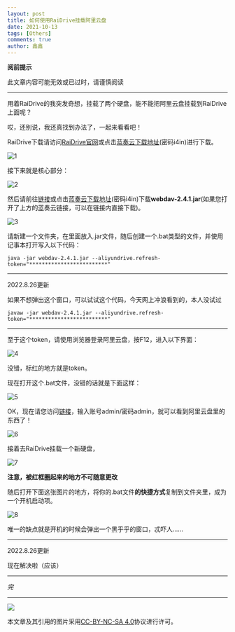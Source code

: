 ```yaml
---
layout: post
title: 如何使用RaiDrive挂载阿里云盘
date: 2021-10-13
tags: [Others]
comments: true
author: 鑫鑫
---
```


**阅前提示**

此文章内容可能无效或已过时，请谨慎阅读

---

用着RaiDrive的我突发奇想，挂载了两个硬盘，能不能把阿里云盘挂载到RaiDrive上面呢？

哎，还别说，我还真找到办法了，一起来看看吧！

RaiDrive下载请访问[RaiDrive官网](/goto?link=https://www.raidrive.com)或点击[蓝奏云下载地址](/goto?link=https://xinxinf.lanzoui.com/b02ofz9ef)(密码i4in)进行下载。

![1](https://user-images.githubusercontent.com/82391092/137500063-e1a73549-f2ef-4f14-83a9-d7a3d92fdff6.png)

接下来就是核心部分：

![2](https://user-images.githubusercontent.com/82391092/137113872-5f32a336-fa50-4ea7-a4c3-eba65f7bc2e2.png)

然后请前往[链接](/goto?link=https://github.com/zxbu/webdav-aliyundriver/releases/tag/v2.4.1)或点击[蓝奏云下载地址](/goto?link=https://xinxinf.lanzoui.com/b02ofz9ef)(密码i4in)下载**webdav-2.4.1.jar**(如果您打开了上方的蓝奏云链接，可以在链接内直接下载)。

![3](https://user-images.githubusercontent.com/82391092/137114191-5ed9d3b1-4e84-4e0f-a557-67bc8fa6e631.png)

请新建一个文件夹，在里面放入.jar文件，随后创建一个.bat类型的文件，并使用记事本打开写入以下代码：

```batch
java -jar webdav-2.4.1.jar --aliyundrive.refresh-token="*************************"
```

---

2022.8.26更新

如果不想弹出这个窗口，可以试试这个代码，今天网上冲浪看到的，本人没试过

```batch
javaw -jar webdav-2.4.1.jar --aliyundrive.refresh-token="*************************"
```

---

至于这个token，请使用浏览器登录阿里云盘，按F12，进入以下界面：

![4](https://user-images.githubusercontent.com/82391092/137117060-4b9a44b7-cad6-4704-804e-8e44cf049623.png)

没错，标红的地方就是token。

现在打开这个.bat文件，没错的话就是下面这样：

![5](https://user-images.githubusercontent.com/82391092/137117381-cd26692c-cea5-43b1-bb70-587b592075b1.png)

OK，现在请您访问[链接](http://127.0.0.1:8080)，输入账号admin/密码admin，就可以看到阿里云盘里的东西了！

![6](https://user-images.githubusercontent.com/82391092/137118173-cd26598e-bfed-465d-b6c8-4e70591b1379.png)

接着去RaiDrive挂载一个新硬盘，

![7](https://user-images.githubusercontent.com/82391092/137500187-b76adb78-6905-451e-9d66-3bda7749a021.png)

**注意，被红框圈起来的地方不可随意更改**

随后打开下面这张图片的地方，将你的.bat文件**的快捷方式**复制到文件夹里，成为一个开机启动项。

![8](https://user-images.githubusercontent.com/82391092/137504724-bb72256a-14e3-4a1c-bafc-ceb94ed4aa75.png)

唯一的缺点就是开机的时候会弹出一个黑乎乎的窗口，忒吓人……

---

2022.8.26更新

现在解决啦（应该）

---

*完*

---

![](https://licensebuttons.net/l/by-nc-sa/3.0/88x31.png)

本文章及其引用的图片采用[CC-BY-NC-SA 4.0](/goto?link=https://creativecommons.org/licenses/by-nc-sa/4.0/)协议进行许可。
